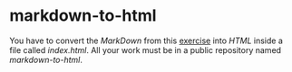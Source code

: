 # markdown-to-html
You have to convert the *MarkDown* from this [exercise](../../03-markdown/01.personal-intro.md)
into *HTML* inside a file called _index.html_. All your work must be in a public
repository named _markdown-to-html_.